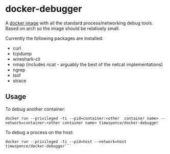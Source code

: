 # docker-debugger
A [docker image](https://hub.docker.com/r/timwspence/debugger/) with all the standard process/networking debug tools.
Based on arch so the image should be relatively small.

Currently the following packages are installed:
- curl
- tcpdump
- wireshark-cli
- nmap (includes ncat - arguably the best of the netcat implementations)
- ngrep
- lsof
- strace

## Usage
To debug another container:
```
docker run --privileged -ti --pid=container:<other  container name> --network=container:<other container name> timwspence/docker-debugger
```

To debug a process on the host:
```
docker run --privileged -ti --pid=host --network=host timwspence/docker-debugger```
